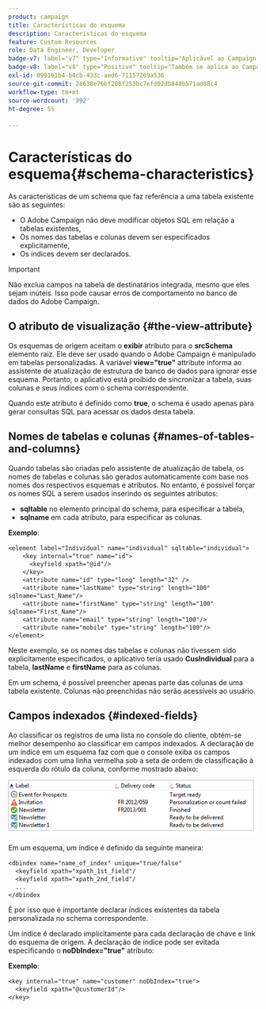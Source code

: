 ```yaml
---
product: campaign
title: Características do esquema
description: Características do esquema
feature: Custom Resources
role: Data Engineer, Developer
badge-v7: label="v7" type="Informative" tooltip="Aplicável ao Campaign Classic v7"
badge-v8: label="v8" type="Positive" tooltip="Também se aplica ao Campaign v8"
exl-id: 099161b4-b4cb-433c-aed6-71157269a536
source-git-commit: 28638e76bf286f253bc7efd02db848b571ad88c4
workflow-type: tm+mt
source-wordcount: '392'
ht-degree: 5%

---
```


# Características do esquema{#schema-characteristics}



As características de um schema que faz referência a uma tabela existente são as seguintes:

* O Adobe Campaign não deve modificar objetos SQL em relação a tabelas existentes,
* Os nomes das tabelas e colunas devem ser especificados explicitamente,
* Os índices devem ser declarados.

>[!IMPORTANT]
>
>Não exclua campos na tabela de destinatários integrada, mesmo que eles sejam inúteis. Isso pode causar erros de comportamento no banco de dados do Adobe Campaign.

## O atributo de visualização {#the-view-attribute}

Os esquemas de origem aceitam o **exibir** atributo para o **srcSchema** elemento raiz. Ele deve ser usado quando o Adobe Campaign é manipulado em tabelas personalizadas. A variável **view=&quot;true&quot;** attribute informa ao assistente de atualização de estrutura de banco de dados para ignorar esse esquema. Portanto, o aplicativo está proibido de sincronizar a tabela, suas colunas e seus índices com o schema correspondente.

Quando este atributo é definido como **true**, o schema é usado apenas para gerar consultas SQL para acessar os dados desta tabela.

## Nomes de tabelas e colunas {#names-of-tables-and-columns}

Quando tabelas são criadas pelo assistente de atualização de tabela, os nomes de tabelas e colunas são gerados automaticamente com base nos nomes dos respectivos esquemas e atributos. No entanto, é possível forçar os nomes SQL a serem usados inserindo os seguintes atributos:

* **sqltable** no elemento principal do schema, para especificar a tabela,
* **sqlname** em cada atributo, para especificar as colunas.

**Exemplo**:

```
<element label="Individual" name="individual" sqltable="individual">
    <key internal="true" name="id">
      <keyfield xpath="@id"/>
    </key> 
    <attribute name="id" type="long" length="32" />
    <attribute name="lastName" type="string" length="100" sqlname="Last_Name"/>
    <attribute name="firstName" type="string" length="100" sqlname="First_Name"/>
    <attribute name="email" type="string" length="100"/>
    <attribute name="mobile" type="string" length="100"/>
</element>
```

Neste exemplo, se os nomes das tabelas e colunas não tivessem sido explicitamente especificados, o aplicativo teria usado **CusIndividual** para a tabela, **lastName** e **firstName** para as colunas.

Em um schema, é possível preencher apenas parte das colunas de uma tabela existente. Colunas não preenchidas não serão acessíveis ao usuário.

## Campos indexados {#indexed-fields}

Ao classificar os registros de uma lista no console do cliente, obtém-se melhor desempenho ao classificar em campos indexados. A declaração de um índice em um esquema faz com que o console exiba os campos indexados com uma linha vermelha sob a seta de ordem de classificação à esquerda do rótulo da coluna, conforme mostrado abaixo:

![](assets/s_ncs_integration_mapping_index.png)

Em um esquema, um índice é definido da seguinte maneira:

```
<dbindex name="name_of_index" unique="true/false"
  <keyfield xpath="xpath_1st_field"/
  <keyfield xpath="xpath_2nd_field"/
  ...
</dbindex
```

É por isso que é importante declarar índices existentes da tabela personalizada no schema correspondente.

Um índice é declarado implicitamente para cada declaração de chave e link do esquema de origem. A declaração de índice pode ser evitada especificando o **noDbIndex=&quot;true&quot;** atributo:

**Exemplo**:

```
<key internal="true" name="customer" noDbIndex="true">
  <keyfield xpath="@customerId"/>
</key>
```
